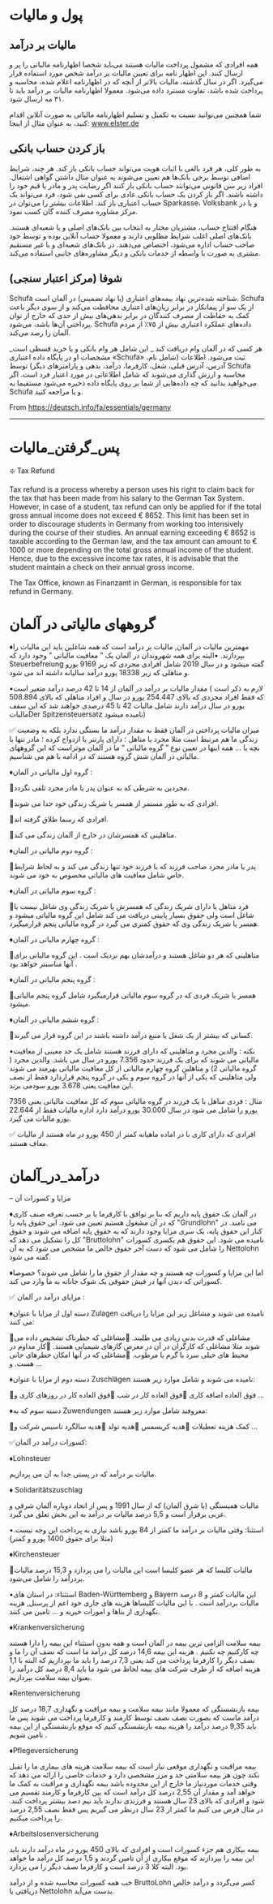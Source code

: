 # پول و مالیات

## مالیات بر درآمد
همه افرادی که مشمول پرداخت مالیات هستند می‌باید شخصا اظهارنامه مالیاتی را پر و ارسال کنند. این اظهار نامه برای تعیین مالیات بر درآمد شخص مورد استفاده قرار می‌گیرد. اگر در سال گذشته، مالیات بالا‌تر از آنچه که در اظهارنامه اعلام شده، محاسبه و پرداخت شده باشد، تفاوت مسترد داده می‌شود. معمولا اظهارنامه مالیات بر درآمد باید تا ۳۱ مه ارسال شود.

شما همچنین می‌توانید نسبت به تکمیل و تسلیم اظهارنامه مالیاتی به صورت آنلاین اقدام کنید، به عنوان مثال از اینجا: www.elster.de

## باز کردن حساب بانکی
به طور کلی، هر فرد بالغی با اثبات هویت می‌تواند حساب بانکی باز کند. هر چند، شرایط اضافی توسط برخی بانک‌ها هم تعیین می‌شوند به عنوان مثال داشتن گواهی اشتغال. افراد زیر سن قانونی می‌توانند حساب بانکی باز کنند اگر رضایت پدر و مادر یا قیم خود را داشته باشند. اگر باز کردن یک حساب بانکی عادی برای کسی نفی شود، فرد می‌تواند یک حساب اعتباری باز کند. اطلاعات بیشتر را می‌توان در Sparkasse، Volksbank و یا در مرکز مشاوره مصرف کننده گان کسب نمود.

هنگام افتتاح حساب، مشتریان مختار به انتخاب بین بانک‌های اصلی و یا شعبه‌ای هستند. بانک‌های اصلی اغلب شرایط مطلوبی دارند و معمولا حساب آنلاین بوده و توسط خود صاحب حساب اداره می‌شود، اختصاص می‌دهند. در بانک‌های شعبه‌ای و یا غیر مستقیم مشتری به صورت با واسطه از خدمات بانکی و دیگر مشاوره‌های جانبی استفاده می‌کند.

## شوفا (مرکز اعتبار سنجی)
Schufa شناخته شده‌ترین نهاد بیمه‌های اعتباری (یا نهاد تضمینی) در آلمان است. Schufa از یک سو از پیمانکار در برابر زیان‌های اعتباری محافظت می‌کند و از سوی دیگر باعث کمک به حفاظت از مصرف کنندگان در برابر بدهی‌های بیش از حدی که خارج از توان پرداختی آن‌ها باشد، می‌شود. Schufa داده‌های عملکرد اعتباری بیش از ۷۵٪ از مردم آلمان را رصد می‌کند.

هر کسی که در آلمان وام دریافت کند _ این شامل هر وام بانکی و یا خرید قسطی است_ مشخصات او در پایگاه داده اعتباری «Schufa» ثبت می‌شود. اطلاعات (شامل نام، آدرس، آدرس قبلی، شغل، کارفرما، درآمد، بدهی و پارامترهای دیگر) توسط Schufa محاسبه و ارزش گذاری می‌شوند که شامل اطلاعاتی در مورد اعتبار فرد است. اگر می‌خواهید بدانید که چه داده‌هایی از شما بر روی پایگاه داده ذخیره می‌شود مستقیما به Schufa و یا مراجعه کنید.

From <https://deutsch.info/fa/essentials/germany>
***

# پس_گرفتن_مالیات

❇️ Tax Refund

Tax refund is a process whereby a person uses his right to claim back for the tax that has been made from his salary to the German Tax System. However, in case of a student, tax refund can only be applied for if the total gross annual income does not exceed € 8652. This limit has been set in order to discourage students in Germany from working too intensively during the course of their studies. An annual earning exceeding € 8652 is taxable according to the German law, and the tax amount can amount to € 1000 or more depending on the total gross annual income of the student. Hence, due to the excessive income tax rates, it is advisable that the student maintain a check on their annual gross income.

The Tax Office, known as Finanzamt in German, is responsible for tax refund in Germany.

# گروههای مالیاتی در آلمان

:diamonds:مهمترین مالیات در آلمان, مالیات بر درآمد است که همه شاغلین باید این مالیات را بپردازند. 
:black_small_square:البته برای همه شهروندان در آلمان یک ” معافیت مالیاتی ” وجود دارد که Steuerbefreiung گفته میشود و در سال 2019 شامل افرادی مجردی که زیر 9169 یورو و متاهلی که زیر 18338 یورو درآمد سالیانه داشته اند  می شود.

:black_small_square:مقدار مالیات بر درآمد در آلمان از 14 تا 42 درصد درآمد متغیر است ( لازم به ذکر است که فقط افراد مجردی که بالای 254.447 یورو در سال و افراد متاهلی که بالای 508.894 یورو در سال درآمد دارند شامل مالیات 42 تا 45 درصدی خواهند شد که این سقف مالیاتDer Spitzensteuersatz نامیده میشود)

:white_check_mark: میزان مالیات پرداختی در آلمان فقط به مقدار درآمد ما بستگی ندارد بلکه به وضعیت زندگی ما هم مرتبط است مثلا مجرد یا متاهل ؛ دارای پارتنر یا ازدواج کرده ؛ مادر تنها با بچه یا …  همه اینها در تعیین نوع ” گروه مالیاتی ” ما در آلمان موثراست که این گروههای مالیاتی در آلمان شش گروه هستند که در ادامه با هم می شناسیم.

:diamonds:گروه اول مالیاتی در آلمان :

:small_blue_diamond:مجردین به شرطی که به عنوان پدر یا مادر مجرد  تلقی نگردد.

:small_blue_diamond:افرادی که به طور مستمر از همسر یا شریک زندگی خود جدا می شوند.

:small_blue_diamond:افرادی که رسما طلاق گرفته اند.

:small_blue_diamond:متاهلینی که همسرشان در خارج از آلمان زندگی می کند.

:diamonds:گروه دوم مالیاتی در آلمان :

:small_blue_diamond:پدر یا مادر مجرد صاحب فرزند که با فرزند خود تنها زندگی می کند و به لحاظ شرایط خاص شامل معافیت های مالیاتی مخصوص به خود می شوند.

:diamonds:گروه سوم مالیاتی در آلمان :

:small_blue_diamond:فرد متاهل یا دارای شریک زندگی که همسرش یا شریک زندگی وی شاغل نیست یا شاغل است ولی حقوق بسیار پایینی دریافت می کند شامل این گروه مالیاتی میشود و همسر یا شریک زندگی وی که حقوق کمتری می گیرد در گروه مالیاتی پنجم قرارمیگیرد.

:diamonds:گروه چهارم مالیاتی در آلمان :

:small_blue_diamond:متاهلینی که هر دو شاغل هستند و درآمدشان بهم نزدیک است . این گروه مالیاتی برای آنها مناسبتر خواهد بود .

:diamonds:گروه پنجم مالیاتی در آلمان :

:small_blue_diamond:همسر یا شریک فردی که در گروه سوم مالیاتی قرارمیگیرد شامل گروه پنجم مالیاتی میشود.

:diamonds:گروه ششم مالیاتی در آلمان :

:small_blue_diamond:کسانی که بیشتر از یک شغل یا منبع درآمد داشته باشند در این گروه قرار می گیرند.

:black_small_square:نکته : والدین مجرد و متاهلینی که دارای فرزند هستند شامل یک حد معینی از معافیت مالیاتی می شوند که برای یک فرزند حدود 7.356 یورو در سال می باشد. والدین مجرد ( گروه مالیاتی 2) و متاهلین گروه چهارم مالیاتی از کل معافیت مالیاتی بهرمند می شوند ولی متاهلینی که یکی از آنها در گروه سوم و یکی در گروه پنجم قراردارد فقط از نصف این معافیت یعنی 3.678 یورو سودمی برند.

مثال : فردی متاهل با یک فرزند در گروه مالیاتی سوم که کل معافیت مالیاتی یعنی 7356 یورو را شامل می شود در سال 30.000 یورو درآمد دارد اداره مالیات فقط از 22.644 یورو مالیات می گیرد.


:white_check_mark: افرادی که دارای کاری با در اماده ماهیانه کمتر از 450 یورو در ماه هستند از مالیات معاف هستند.


# درآمد_در_آلمان 
– مزایا و کسورات آن

:diamonds:در آلمان یک حقوق پایه داریم که بنا بر توافق با کارفرما یا بر حسب تعرفه صنف کاری که در آن مشغول هستیم تعیین می شود. این حقوق پایه را "Grundlohn" می نامند. در کنار این حقوق پایه، یک سری مزایا وجود دارند که به حقوق پایه اضافه می شوند و حقوق کل را تشکیل می دهد که "Bruttolohn" نامیده می شود. این حقوق هم یکسری کسورات را شامل می شود که دست آخر حقوق خالص ما مشخص می شود که به آن Nettolohn گفته می شود. 

:diamonds:اما این مزایا و کسورات چه هستند و چه مقدار از حقوق ما را شامل می شوند؟ خصوصا کسوراتی که دیدن آنها در فیش حقوقی یک شوک جانانه به ما وارد می کند.
   
:white_check_mark: مزایای درآمد در آلمان :

:diamonds:دسته اول از مزایا با عنوان Zulagen  نامیده می شوند و مشاغل زیر این مزایا را دریافت می کنند:

:small_blue_diamond:مشاغلی که قدرت بدنی زیادی می طلبند.
:small_blue_diamond:مشاغلی که خطرناک تشخیص داده می شوند مثلا مشاغلی که کارگران در آن در معرض گازهای شیمیایی هستند.
:small_blue_diamond:کار مداوم در محیط های خیلی سرد یا گرم یا مرطوب.
:small_blue_diamond:مشاغلی که در آنها امکان خطرهای جانی هست.
و …

:diamonds:دسته دوم از مزایا با عنوان Zuschlägen نامیده می شوند و شامل موارد زیر هستند:

:small_blue_diamond:فوق العاده اضافه کاری
:small_blue_diamond:فوق العاده کار در شب
:small_blue_diamond:فوق العاده کار در روزهای کاری
و …

:diamonds:دسته سوم که به Zuwendungen معروفند شامل موارد زیر هستند:

:small_blue_diamond:کمک هزینه تعطیلات
:small_blue_diamond:هدیه کریسمس
:small_blue_diamond:هدیه تولد
:small_blue_diamond:هدیه سالگرد تاسیس شرکت
و …

:white_check_mark:کسورات درآمد در آلمان:

:diamonds:Lohnsteuer

مالیات بر درآمد که در پستی جدا به آن می پردازیم. 

:diamonds: Solidaritätszuschlag

مالیات همبستگی (با شرق آلمان) که از سال 1991 و پس از اتحاد دوباره آلمان شرقی و غربی برقرار است و 5,5 درصد مالیات بر درآمد به این بخش تعلق می گیرد. 

:black_small_square:استثنا: وقتی مالیات بر درآمد ما کمتر از 84 یورو باشد نیازی به پرداخت این وجه نیست. (مثلا برای حقوق 1400 یورو و کمتر)

:diamonds:Kirchensteuer

:small_blue_diamond:مالیات کلیسا که هر عضو کلیسا است این مالیات را می پردازد و 15,3 درصد مالیات بردرآمد را شامل می‌شود. 

:black_small_square:استثناء: در استان های Baden-Württemberg و  Bayern این مالیات کمتر و 8 درصد مالیات بردرآمد است . با این مالیات کلیساها هزینه های جاری خود اعم از پرسنل, هزینه نگهداری از بناها و امورات خیریه و … تامین می کنند.

:diamonds:Krankenversicherung

بیمه سلامت الزامی ترین بیمه در آلمان است و همه بدون استثناء این بیمه را دارا هستند چه کارکنیم چه نکنیم . هزینه این بیمه 14,6 درصد کل درآمد ما است که نصف آن را ما و نصف دیگر را کارفرما پرداخت می کند یعنی 7,3 درصد را باید ما بپردازیم که البته با 1,1 هزینه اضافه که از طرف شرکت های بیمه لحاظ می شود ما باید 8,4 درصد کل درآمد را بعنوان بیمه سلامت بپردازیم. 

:diamonds:Rentenversicherung

بیمه بازنشستگی که معمولا مانند بیمه سلامت و بیمه مراقبت و نگهداری 18,7 درصد کل درآمد ماست که بصورت نصف نصف توسط کارمند و کارفرما پرداخت می شوند پس ما باید 9,35 درصد درآمد را هزینه بیمه بازنشستگی کنیم که موقع بازنشستگی از این بیمه تامین شویم .

:diamonds:Pflegeversicherung

بیمه مراقبت و نگهداری موقعی نیاز است که بیمه سلامت هزینه های بیماری ما را تقبل نکند چون هر بیمه سلامتی حد و مرز مشخصی دارد و خدمات خاصی را ارائه می دهد که وقتی خدمات موردنیاز ما خارج از این محدوده باشد بیمه نگهداری و مراقبت به کمک ما خواهد آمد و مقدار آن 2,55 درصد کل درآمد است که بین کارفرما و کارمند تقسیم می شود و افرادی که بالای 23 سال هستند و فرزندی ندارند باید نیم دصد بیشتر پرداخت کنند. در مثال فرض می کنیم ما کمتر  از 23 سال درنظر می گیریم پس فقط نصف 2,55 درصد را پرداخت میکنیم. 

:diamonds:Arbeitslosenversicherung

بیمه بیکاری هم جزء کسورات است و افرادی که بالای 450 یورو در ماه درآمد دارند باید این بیمه را بپردازند که موقع بیکاری از آن تامین گردند و 1,5 درصد کل درآمد ما خواهد بود. البته کلا 3 درصد است و کارفرما نصف دیگر را می پردازد.

خب همه کسورات محاسبه شده و از درآمد BruttoLohn کسر می‌گردد و درآمد خالص دریافتی یا Nettolohn بدست می‌آید.
